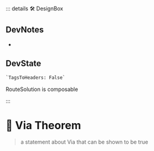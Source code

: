 ::: details 🛠 <dev>DesignBox</dev>

## DevNotes

-

## DevState

```py
`TagsToHeaders: False`
```

RouteSolution is composable

:::

# 🔻 <via>Via Theorem</via>

> a statement about Via that can be shown to be true
